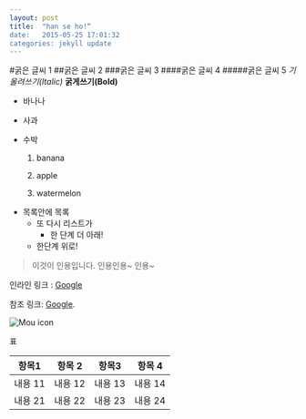 ```yaml
---
layout: post
title:  "han se ho!“
date:   2015-05-25 17:01:32
categories: jekyll update
---
```

#굵은 글씨 1
##굵은 글씨 2
###굵은 글씨 3
####굵은 글씨 4
#####굵은 글씨 5
*기울려쓰기(Italic)*
**굵게쓰기(Bold)**

- 바나나
- 사과
- 수박

	1. banana
	
	2. apple
	
	3. watermelon

* 목록안에 목록
	* 또 다시 리스트가
		* 한 단계 더 아래!
	* 한단계 위로!
	
> 이것이 인용입니다. 인용인용~ 인용~

인라인 링크 : [Google](www.google.com)

참조 링크: [Google](www.google.com).

![Mou icon](http://cfile4.uf.tistory.com/image/2539D649525541B2044026)

표

항목1 | 항목 2 | 항목3 | 항목 4 |
------ | ------ |------ |------|
내용 11 | 내용 12 | 내용 13| 내용 14|
내용 21 | 내용 22 | 내용 23| 내용 24|
